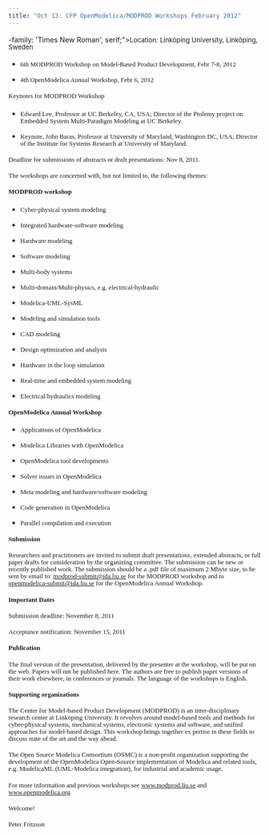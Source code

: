 ```yaml
---
title: "Oct 13: CFP OpenModelica/MODPROD Workshops February 2012"
---
```


<p style="margin-top: 0.19in; margin-bottom: 0.19in; line-height: 100%;">
  <span style="font<mce: script type=;">-family: 'Times New Roman', serif;"><span style="font-size: small;">Location: Linköping University, Linköping, Sweden</span></span>
</p>

  * <p style="margin-top: 0.19in; margin-bottom: 0in; line-height: 100%;">
      <span style="font-family: 'Times New Roman', serif;"><span style="font-size: small;">6th MODPROD Workshop on Model-Based Product Development, Febr 7-8, 2012</span></span>
    </p>

  * <p style="margin-bottom: 0.19in; line-height: 100%;">
      <span style="font-family: 'Times New Roman', serif;"><span style="font-size: small;">4th OpenModelica Annual Workshop, Febr 6, 2012</span></span>
    </p>

<p style="margin-top: 0.19in; margin-bottom: 0.19in; line-height: 100%;">
  <span style="font-family: 'Times New Roman', serif;"><span style="font-size: small;">Keynotes for MODPROD Workshop</span></span>
</p>

  * <p style="margin-top: 0.19in; margin-bottom: 0in; line-height: 100%;">
      <span style="font-family: 'Times New Roman', serif;"><span style="font-size: small;">Edward Lee, Professor at UC Berkeley, CA, USA; Director of the Ptolemy project on Embedded System Multi-Paradigm Modeling at UC Berkeley.</span></span>
    </p>

  * <p style="margin-bottom: 0.19in; line-height: 100%;">
      <span style="font-family: 'Times New Roman', serif;"><span style="font-size: small;">Keynote, John Baras, Professor at University of Maryland, Washington DC, USA; Director of the Institute for Systems Research at University of Maryland.</span></span>
    </p>

<p style="margin-top: 0.19in; margin-bottom: 0.19in; line-height: 100%;">
  <span style="font-family: 'Times New Roman', serif;"><span style="font-size: small;">Deadline for submissions of abstracts or draft presentations: Nov 8, 2011.</span></span>
</p>

<p style="margin-top: 0.19in; margin-bottom: 0.19in; line-height: 100%;">
  <span style="font-family: 'Times New Roman', serif;"><span style="font-size: small;">The workshops are concerned with, but not limited to, the following themes:</span></span>
</p>

<p style="margin-top: 0.19in; margin-bottom: 0.19in; line-height: 100%;">
  <span style="font-family: 'Times New Roman', serif;"><span style="font-size: small;"><strong>MODPROD workshop</strong></span></span>
</p>

  * <p style="margin-top: 0.19in; margin-bottom: 0in; line-height: 100%;">
      <span style="font-family: 'Times New Roman', serif;"><span style="font-size: small;">Cyber-physical system modeling</span></span>
    </p>

  * <p style="margin-bottom: 0in; line-height: 100%;">
      <span style="font-family: 'Times New Roman', serif;"><span style="font-size: small;">Integrated hardware-software modeling</span></span>
    </p>

  * <p style="margin-bottom: 0in; line-height: 100%;">
      <span style="font-family: 'Times New Roman', serif;"><span style="font-size: small;">Hardware modeling</span></span>
    </p>

  * <p style="margin-bottom: 0in; line-height: 100%;">
      <span style="font-family: 'Times New Roman', serif;"><span style="font-size: small;">Software modeling</span></span>
    </p>

  * <p style="margin-bottom: 0in; line-height: 100%;">
      <span style="font-family: 'Times New Roman', serif;"><span style="font-size: small;">Multi-body systems</span></span>
    </p>

  * <p style="margin-bottom: 0in; line-height: 100%;">
      <span style="font-family: 'Times New Roman', serif;"><span style="font-size: small;">Multi-domain/Multi-physics, e.g. electrical-hydraulic</span></span>
    </p>

  * <p style="margin-bottom: 0in; line-height: 100%;">
      <span style="font-family: 'Times New Roman', serif;"><span style="font-size: small;">Modelica-UML-SysML</span></span>
    </p>

  * <p style="margin-bottom: 0in; line-height: 100%;">
      <span style="font-family: 'Times New Roman', serif;"><span style="font-size: small;">Modeling and simulation tools</span></span>
    </p>

  * <p style="margin-bottom: 0in; line-height: 100%;">
      <span style="font-family: 'Times New Roman', serif;"><span style="font-size: small;">CAD modeling</span></span>
    </p>

  * <p style="margin-bottom: 0in; line-height: 100%;">
      <span style="font-family: 'Times New Roman', serif;"><span style="font-size: small;">Design optimization and analysis</span></span>
    </p>

  * <p style="margin-bottom: 0in; line-height: 100%;">
      <span style="font-family: 'Times New Roman', serif;"><span style="font-size: small;">Hardware in the loop simulation</span></span>
    </p>

  * <p style="margin-bottom: 0in; line-height: 100%;">
      <span style="font-family: 'Times New Roman', serif;"><span style="font-size: small;">Real-time and embedded system modeling</span></span>
    </p>

  * <p style="margin-bottom: 0.19in; line-height: 100%;">
      <span style="font-family: 'Times New Roman', serif;"><span style="font-size: small;">Electrical/hydraulics modeling</span></span>
    </p>

<p style="margin-top: 0.19in; margin-bottom: 0.19in; line-height: 100%;">
  <span style="font-family: 'Times New Roman', serif;"><span style="font-size: small;"><strong>OpenModelica Annual Workshop</strong></span></span>
</p>

  * <p style="margin-top: 0.19in; margin-bottom: 0in; line-height: 100%;">
      <span style="font-family: 'Times New Roman', serif;"><span style="font-size: small;">Applications of OpenModelica</span></span>
    </p>

  * <p style="margin-bottom: 0in; line-height: 100%;">
      <span style="font-family: 'Times New Roman', serif;"><span style="font-size: small;">Modelica Libraries with OpenModelica</span></span>
    </p>

  * <p style="margin-bottom: 0in; line-height: 100%;">
      <span style="font-family: 'Times New Roman', serif;"><span style="font-size: small;">OpenModelica tool developments</span></span>
    </p>

  * <p style="margin-bottom: 0in; line-height: 100%;">
      <span style="font-family: 'Times New Roman', serif;"><span style="font-size: small;">Solver issues in OpenModelica</span></span>
    </p>

  * <p style="margin-bottom: 0in; line-height: 100%;">
      <span style="font-family: 'Times New Roman', serif;"><span style="font-size: small;">Meta modeling and hardware/software modeling</span></span>
    </p>

  * <p style="margin-bottom: 0in; line-height: 100%;">
      <span style="font-family: 'Times New Roman', serif;"><span style="font-size: small;">Code generation in OpenModelica</span></span>
    </p>

  * <p style="margin-bottom: 0.19in; line-height: 100%;">
      <span style="font-family: 'Times New Roman', serif;"><span style="font-size: small;">Parallel compilation and execution</span></span>
    </p>

<p style="margin-top: 0.19in; margin-bottom: 0.19in; line-height: 100%;">
  <span style="font-family: 'Times New Roman', serif;"><span style="font-size: small;"><strong>Submission</strong></span></span>
</p>

<p style="margin-top: 0.19in; margin-bottom: 0.19in; line-height: 100%;">
  <span style="font-family: 'Times New Roman', serif;"><span style="font-size: small;">Researchers and practitioners are invited to submit draft presentations, extended abstracts, or full paper drafts for consideration by the organizing committee. The submission can be new or recently published work. The submission should be a .pdf file of maximum 2 Mbyte size, to be sent by email to: </span></span><span style="color: #000080;"><span lang="zxx"><span style="text-decoration: underline;"><a href="mailto:modprod-submit@ida.liu.se"><span style="font-family: 'Times New Roman', serif;"><span style="font-size: small;">modprod-submit@ida.liu.se</span></span></a></span></span></span><span style="font-family: 'Times New Roman', serif;"><span style="font-size: small;"> for the MODPROD workshop and to </span></span><span style="color: #000080;"><span lang="zxx"><span style="text-decoration: underline;"><a href="mailto:openmodelica-submit@ida.liu.se"><span style="font-family: 'Times New Roman', serif;"><span style="font-size: small;">openmodelica-submit@ida.liu.se</span></span></a></span></span></span><span style="font-family: 'Times New Roman', serif;"><span style="font-size: small;"> for the OpenModelica Annual Workshop.</span></span>
</p>

<p style="margin-top: 0.17in; margin-bottom: 0.19in; line-height: 100%;">
  <span style="font-family: 'Times New Roman', serif;"><span style="font-size: small;"><strong>Important Dates</strong></span></span>
</p>

<p style="margin-top: 0.19in; margin-bottom: 0.19in; line-height: 100%;">
  <span style="font-family: 'Times New Roman', serif;"><span style="font-size: small;">Submission deadline: November 8, 2011</span></span>
</p>

<p style="margin-top: 0.19in; margin-bottom: 0.19in; line-height: 100%;">
  <span style="font-family: 'Times New Roman', serif;"><span style="font-size: small;">Acceptance notification: November 15, 2011</span></span>
</p>

<p style="margin-top: 0.19in; margin-bottom: 0.19in; line-height: 100%;">
  <span style="font-family: 'Times New Roman', serif;"><span style="font-size: small;"><strong>Publication</strong></span></span>
</p>

<p style="margin-top: 0.19in; margin-bottom: 0.19in; line-height: 100%;">
  <span style="font-family: 'Times New Roman', serif;"><span style="font-size: small;">The final version of the presentation, delivered by the presenter at the workshop, will be put on the web. Papers will not be published here. The authors are free to publish paper versions of their work elsewhere, in conferences or journals. The language of the workshops is English.</span></span>
</p>

<p style="margin-top: 0.19in; margin-bottom: 0.19in; line-height: 100%;">
  <span style="font-family: 'Times New Roman', serif;"><span style="font-size: small;"><strong>Supporting organizations</strong></span></span>
</p>

<p style="margin-top: 0.19in; margin-bottom: 0.19in; line-height: 100%;">
  <span style="font-family: 'Times New Roman', serif;"><span style="font-size: small;">The Center for Model-based Product Development (MODPROD) is an inter-disciplinary research center at Linköping University. It revolves around model-based tools and methods for cyber-physical systems, mechanical systems, electronic systems and software, and unified approaches for model-based design. This workshop brings together ex pertise in these fields to discuss state of the art and the way ahead. </span></span>
</p>

<p style="margin-top: 0.19in; margin-bottom: 0.19in; line-height: 100%;">
  <span style="font-family: 'Times New Roman', serif;"><span style="font-size: small;">The Open Source Modelica Consortium (OSMC) is a non-profit organization supporting the development of the OpenModelica Open-Source implementation of Modelica and related tools, e.g. ModelicaML (UML-Modelica integration), for industrial and academic usage.</span></span>
</p>

<p style="margin-top: 0.19in; margin-bottom: 0.19in; line-height: 100%;">
  <span style="font-family: 'Times New Roman', serif;"><span style="font-size: small;">For more information and previous workshops see </span></span><span style="color: #000080;"><span lang="zxx"><span style="text-decoration: underline;"><a href="http://www.modprod.liu.se/"><span style="font-family: 'Times New Roman', serif;"><span style="font-size: small;">www.modprod.liu.se</span></span></a></span></span></span><span style="font-family: 'Times New Roman', serif;"><span style="font-size: small;"> and </span></span><span style="color: #000080;"><span lang="zxx"><span style="text-decoration: underline;"><a href="http://www.openmodelica.org/"><span style="font-family: 'Times New Roman', serif;"><span style="font-size: small;">www.openmodelica.org</span></span></a></span></span></span><span style="font-family: 'Times New Roman', serif;"><span style="font-size: small;"> </span></span>
</p>

<p style="margin-top: 0.19in; margin-bottom: 0.19in; line-height: 100%;">
  <span style="font-family: 'Times New Roman', serif;"><span style="font-size: small;">Welcome!</span></span>
</p>

<p style="margin-top: 0.19in; margin-bottom: 0.19in; line-height: 100%;">
  <span style="font-family: 'Times New Roman', serif;"><span style="font-size: small;">Peter Fritzson</span></span>
</p>

<p style="margin-top: 0.19in; margin-bottom: 0.19in; line-height: 100%;">
  <span style="font-family: 'Times New Roman', serif;"><span style="font-size: small;"><span style="font-family: Tahoma, Helvetica, Arial, sans-serif; font-size: small;"><span style="font-size: 12px;">&nbsp;</span></span></span></span>
</p>

